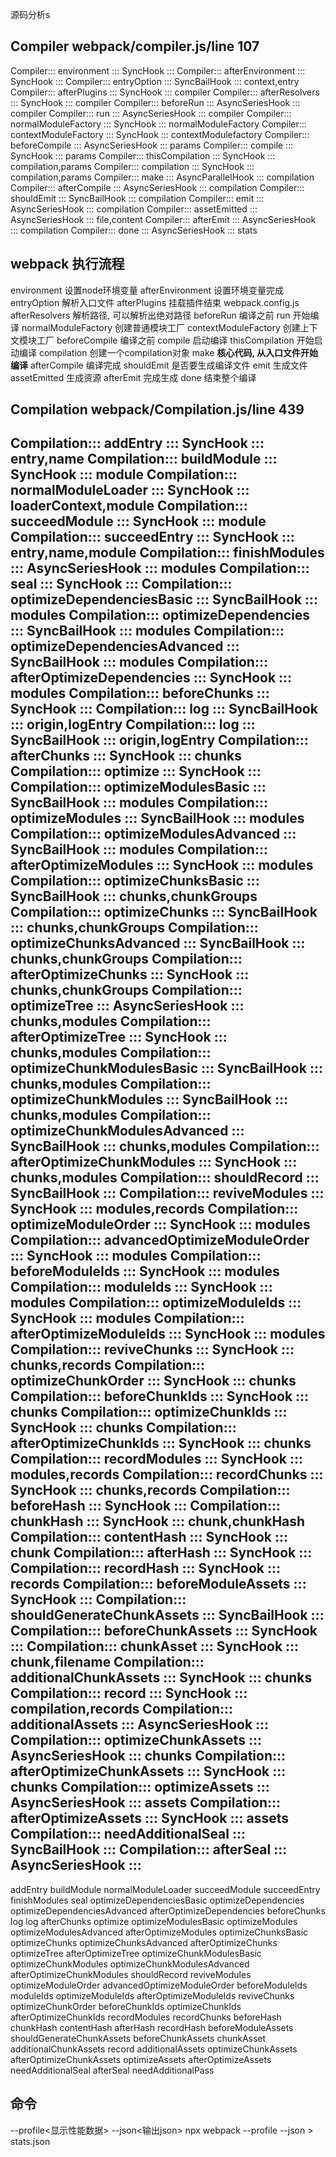 源码分析s
## Compiler webpack/compiler.js/line 107

Compiler::: environment ::: SyncHook :::
Compiler::: afterEnvironment ::: SyncHook :::
Compiler::: entryOption ::: SyncBailHook ::: context,entry
Compiler::: afterPlugins ::: SyncHook ::: compiler
Compiler::: afterResolvers ::: SyncHook ::: compiler
Compiler::: beforeRun ::: AsyncSeriesHook ::: compiler
Compiler::: run ::: AsyncSeriesHook ::: compiler
Compiler::: normalModuleFactory ::: SyncHook ::: normalModuleFactory
Compiler::: contextModuleFactory ::: SyncHook ::: contextModulefactory
Compiler::: beforeCompile ::: AsyncSeriesHook ::: params
Compiler::: compile ::: SyncHook ::: params
Compiler::: thisCompilation ::: SyncHook ::: compilation,params
Compiler::: compilation ::: SyncHook ::: compilation,params
Compiler::: make ::: AsyncParallelHook ::: compilation
Compiler::: afterCompile ::: AsyncSeriesHook ::: compilation
Compiler::: shouldEmit ::: SyncBailHook ::: compilation
Compiler::: emit ::: AsyncSeriesHook ::: compilation
Compiler::: assetEmitted ::: AsyncSeriesHook ::: file,content
Compiler::: afterEmit ::: AsyncSeriesHook ::: compilation
Compiler::: done ::: AsyncSeriesHook ::: stats

## webpack 执行流程
environment           设置node环境变量
afterEnvironment      设置环境变量完成
entryOption           解析入口文件
afterPlugins          挂载插件结束 webpack.config.js
afterResolvers        解析路径, 可以解析出绝对路径
beforeRun             编译之前
run                   开始编译
normalModuleFactory   创建普通模块工厂
contextModuleFactory  创建上下文模块工厂
beforeCompile         编译之前
compile               启动编译
thisCompilation       开始启动编译
compilation           创建一个compilation对象
make                  **核心代码, 从入口文件开始编译**
afterCompile          编译完成
shouldEmit            是否要生成编译文件
emit                  生成文件
assetEmitted          生成资源
afterEmit             完成生成
done                  结束整个编译

##  Compilation webpack/Compilation.js/line 439

Compilation::: addEntry ::: SyncHook ::: entry,name
Compilation::: buildModule ::: SyncHook ::: module
Compilation::: normalModuleLoader ::: SyncHook ::: loaderContext,module
Compilation::: succeedModule ::: SyncHook ::: module
Compilation::: succeedEntry ::: SyncHook ::: entry,name,module
Compilation::: finishModules ::: AsyncSeriesHook ::: modules
Compilation::: seal ::: SyncHook :::
Compilation::: optimizeDependenciesBasic ::: SyncBailHook ::: modules
Compilation::: optimizeDependencies ::: SyncBailHook ::: modules
Compilation::: optimizeDependenciesAdvanced ::: SyncBailHook ::: modules
Compilation::: afterOptimizeDependencies ::: SyncHook ::: modules
Compilation::: beforeChunks ::: SyncHook :::
Compilation::: log ::: SyncBailHook ::: origin,logEntry
Compilation::: log ::: SyncBailHook ::: origin,logEntry
Compilation::: afterChunks ::: SyncHook ::: chunks
Compilation::: optimize ::: SyncHook :::
Compilation::: optimizeModulesBasic ::: SyncBailHook ::: modules
Compilation::: optimizeModules ::: SyncBailHook ::: modules
Compilation::: optimizeModulesAdvanced ::: SyncBailHook ::: modules
Compilation::: afterOptimizeModules ::: SyncHook ::: modules
Compilation::: optimizeChunksBasic ::: SyncBailHook ::: chunks,chunkGroups
Compilation::: optimizeChunks ::: SyncBailHook ::: chunks,chunkGroups
Compilation::: optimizeChunksAdvanced ::: SyncBailHook ::: chunks,chunkGroups
Compilation::: afterOptimizeChunks ::: SyncHook ::: chunks,chunkGroups
Compilation::: optimizeTree ::: AsyncSeriesHook ::: chunks,modules
Compilation::: afterOptimizeTree ::: SyncHook ::: chunks,modules
Compilation::: optimizeChunkModulesBasic ::: SyncBailHook ::: chunks,modules
Compilation::: optimizeChunkModules ::: SyncBailHook ::: chunks,modules
Compilation::: optimizeChunkModulesAdvanced ::: SyncBailHook ::: chunks,modules
Compilation::: afterOptimizeChunkModules ::: SyncHook ::: chunks,modules
Compilation::: shouldRecord ::: SyncBailHook :::
Compilation::: reviveModules ::: SyncHook ::: modules,records
Compilation::: optimizeModuleOrder ::: SyncHook ::: modules
Compilation::: advancedOptimizeModuleOrder ::: SyncHook ::: modules
Compilation::: beforeModuleIds ::: SyncHook ::: modules
Compilation::: moduleIds ::: SyncHook ::: modules
Compilation::: optimizeModuleIds ::: SyncHook ::: modules
Compilation::: afterOptimizeModuleIds ::: SyncHook ::: modules
Compilation::: reviveChunks ::: SyncHook ::: chunks,records
Compilation::: optimizeChunkOrder ::: SyncHook ::: chunks
Compilation::: beforeChunkIds ::: SyncHook ::: chunks
Compilation::: optimizeChunkIds ::: SyncHook ::: chunks
Compilation::: afterOptimizeChunkIds ::: SyncHook ::: chunks
Compilation::: recordModules ::: SyncHook ::: modules,records
Compilation::: recordChunks ::: SyncHook ::: chunks,records
Compilation::: beforeHash ::: SyncHook :::
Compilation::: chunkHash ::: SyncHook ::: chunk,chunkHash
Compilation::: contentHash ::: SyncHook ::: chunk
Compilation::: afterHash ::: SyncHook :::
Compilation::: recordHash ::: SyncHook ::: records
Compilation::: beforeModuleAssets ::: SyncHook :::
Compilation::: shouldGenerateChunkAssets ::: SyncBailHook :::
Compilation::: beforeChunkAssets ::: SyncHook :::
Compilation::: chunkAsset ::: SyncHook ::: chunk,filename
Compilation::: additionalChunkAssets ::: SyncHook ::: chunks
Compilation::: record ::: SyncHook ::: compilation,records
Compilation::: additionalAssets ::: AsyncSeriesHook :::
Compilation::: optimizeChunkAssets ::: AsyncSeriesHook ::: chunks
Compilation::: afterOptimizeChunkAssets ::: SyncHook ::: chunks
Compilation::: optimizeAssets ::: AsyncSeriesHook ::: assets
Compilation::: afterOptimizeAssets ::: SyncHook ::: assets
Compilation::: needAdditionalSeal ::: SyncBailHook :::
Compilation::: afterSeal ::: AsyncSeriesHook :::
---
addEntry
buildModule
normalModuleLoader
succeedModule
succeedEntry
finishModules
seal
optimizeDependenciesBasic
optimizeDependencies
optimizeDependenciesAdvanced
afterOptimizeDependencies
beforeChunks
log
log
afterChunks
optimize
optimizeModulesBasic
optimizeModules
optimizeModulesAdvanced
afterOptimizeModules
optimizeChunksBasic
optimizeChunks
optimizeChunksAdvanced
afterOptimizeChunks
optimizeTree
afterOptimizeTree
optimizeChunkModulesBasic
optimizeChunkModules
optimizeChunkModulesAdvanced
afterOptimizeChunkModules
shouldRecord
reviveModules
optimizeModuleOrder
advancedOptimizeModuleOrder
beforeModuleIds
moduleIds
optimizeModuleIds
afterOptimizeModuleIds
reviveChunks
optimizeChunkOrder
beforeChunkIds
optimizeChunkIds
afterOptimizeChunkIds
recordModules
recordChunks
beforeHash
chunkHash
contentHash
afterHash
recordHash
beforeModuleAssets
shouldGenerateChunkAssets
beforeChunkAssets
chunkAsset
additionalChunkAssets
record
additionalAssets
optimizeChunkAssets
afterOptimizeChunkAssets
optimizeAssets
afterOptimizeAssets
needAdditionalSeal
afterSeal
needAdditionalPass

## 命令
--profile<显示性能数据>
--json<输出json>
npx webpack --profile --json > stats.json